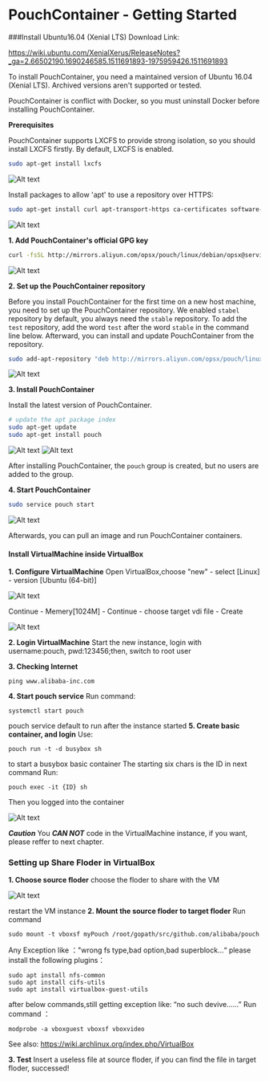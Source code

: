 # PouchContainer - Getting Started
###Install Ubuntu16.04 (Xenial LTS)
Download Link:

https://wiki.ubuntu.com/XenialXerus/ReleaseNotes?_ga=2.66502190.1690246585.1511691893-1975959426.1511691893

To install PouchContainer, you need a maintained version of Ubuntu 16.04 (Xenial LTS). Archived versions aren't supported or tested.

PouchContainer is conflict with Docker, so you must uninstall Docker before installing PouchContainer.

**Prerequisites**

PouchContainer supports LXCFS to provide strong isolation, so you should install LXCFS firstly. By default, LXCFS is enabled.

``` bash
sudo apt-get install lxcfs
```
![Alt text](https://github.com/ProgrammingK/blog/blob/master/image/1.png)

Install packages to allow 'apt' to use a repository over HTTPS:

``` bash
sudo apt-get install curl apt-transport-https ca-certificates software-properties-common
```
![Alt text](https://github.com/ProgrammingK/blog/blob/master/image/2.png)

**1. Add PouchContainer's official GPG key**

``` bash
curl -fsSL http://mirrors.aliyun.com/opsx/pouch/linux/debian/opsx@service.alibaba.com.gpg.key | sudo apt-key add -
```
![Alt text](https://github.com/ProgrammingK/blog/blob/master/image/3.png)

**2. Set up the PouchContainer repository**

Before you install PouchContainer for the first time on a new host machine, you need to set up the PouchContainer repository. We enabled `stabel` repository by default, you always need the `stable` repository. To add the `test` repository, add the word `test` after the word `stable` in the command line below. Afterward, you can install and update PouchContainer from the repository.

``` bash
sudo add-apt-repository "deb http://mirrors.aliyun.com/opsx/pouch/linux/debian/ pouch stable"
```
![Alt text](https://github.com/ProgrammingK/blog/blob/master/image/4.png)

**3. Install PouchContainer**

Install the latest version of PouchContainer.

``` bash
# update the apt package index
sudo apt-get update
sudo apt-get install pouch
```
![Alt text](https://github.com/ProgrammingK/blog/blob/master/image/5.png)
![Alt text](https://github.com/ProgrammingK/blog/blob/master/image/6.png)

After installing PouchContainer, the `pouch` group is created, but no users are added to the group.

**4. Start PouchContainer**

``` bash
sudo service pouch start
```
![Alt text](https://github.com/ProgrammingK/blog/blob/master/image/7.png)

Afterwards, you can pull an image and run PouchContainer containers.

#### Install VirtualMachine inside VirtualBox
**1. Configure VirtualMachine**
Open VirtualBox,choose "new" - select [Linux] - version [Ubuntu (64-bit)]

![Alt text](https://github.com/ProgrammingK/blog/blob/master/image/20180723224944.png)

Continue - Memery[1024M] - Continue - choose target vdi file - Create

![Alt text](https://github.com/ProgrammingK/blog/blob/master/image/20180723225219.png)

**2. Login VirtualMachine**
Start the new instance, login with username:pouch, pwd:123456;then, switch to root user

**3. Checking Internet**
```shell
ping www.alibaba-inc.com
```
**4. Start pouch service**
Run command:
```shell
systemctl start pouch
```
pouch service default to run after the instance started
**5. Create basic container, and login**
Use:
```shell
pouch run -t -d busybox sh
```
to start a busybox basic container
The starting six chars is the ID in next command
Run:
```shell
pouch exec -it {ID} sh
```
Then you logged into the container

![Alt text](https://github.com/ProgrammingK/blog/blob/master/image/20180723225507.png)

***Caution***
You ***CAN NOT*** code in the VirtualMachine instance, if you want, please reffer to next chapter.

### Setting up Share Floder in VirtualBox
**1. Choose source floder**
choose the floder to share with the VM

![Alt text](https://github.com/ProgrammingK/blog/blob/master/image/20180723214620.png)

restart the VM instance
**2. Mount the source floder to target floder**
Run command
```shell
sudo mount -t vboxsf myPouch /root/gopath/src/github.com/alibaba/pouch
```
Any Exception like ："wrong fs type,bad option,bad superblock...“ please install the following plugins：
```shell
sudo apt install nfs-common
sudo apt install cifs-utils
sudo apt install virtualbox-guest-utils
```

after below commands,still getting exception like: “no such devive......” Run command ：
```shell
modprobe -a vboxguest vboxsf vboxvideo
```
See also: https://wiki.archlinux.org/index.php/VirtualBox

**3. Test**
Insert a useless file at source floder, if you can find the file in target floder, successed!